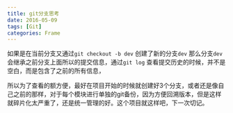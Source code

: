 ```yaml
---
title: git分支思考
date: 2016-05-09
tags: [Git]
categories: Frame
---
```


如果是在当前分支又通过`git checkout -b dev` 创建了新的分支`dev` 那么分支`dev` 会继承之前分支上面所以的提交信息，通过`git log` 查看提交历史的时候，并不是空白，而是包含了之前的所有信息，

所以为了查看的额方便，最好在项目开始的时候就创建好3个分支，或者还是像自己之前的那样，对于每个模块进行单独的git备份，因为方便回溯版本，但是这样就碎片化太严重了，还是统一管理的好。这个项目就这样吧，下一次切记。